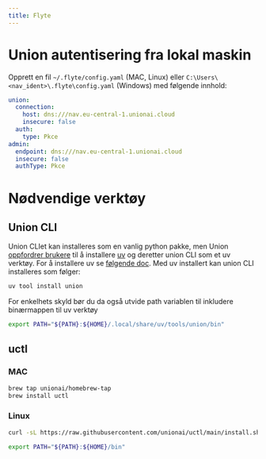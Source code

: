```yaml
---
title: Flyte
---
```


# Union autentisering fra lokal maskin
Opprett en fil `~/.flyte/config.yaml` (MAC, Linux) eller `C:\Users\<nav_ident>\.flyte\config.yaml` (Windows) med følgende innhold:

```yaml
union:
  connection:
    host: dns:///nav.eu-central-1.unionai.cloud
    insecure: false
  auth:
    type: Pkce
admin:
  endpoint: dns:///nav.eu-central-1.unionai.cloud
  insecure: false
  authType: Pkce
```

# Nødvendige verktøy

## Union CLI
Union CLIet kan installeres som en vanlig python pakke, men Union [oppfordrer brukere](https://www.union.ai/docs/v1/byoc/user-guide/getting-started/local-setup/) til å installere [uv](https://docs.astral.sh/uv/) og deretter union CLI som et uv verktøy. For å installere uv se [følgende doc](https://docs.astral.sh/uv/). Med uv installert kan union CLI installeres som følger:

```bash
uv tool install union
```

For enkelhets skyld bør du da også utvide path variablen til inkludere binærmappen til uv verktøy

```bash
export PATH="${PATH}:${HOME}/.local/share/uv/tools/union/bin"
```

## uctl

### MAC

```bash
brew tap unionai/homebrew-tap
brew install uctl
```

### Linux

```bash
curl -sL https://raw.githubusercontent.com/unionai/uctl/main/install.sh | bash
```

```bash
export PATH="${PATH}:${HOME}/bin"
```
